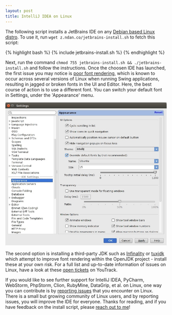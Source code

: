 ```yaml
---
layout: post
title: IntelliJ IDEA on Linux
---
```


The following script installs a JetBrains IDE on any [Debian based Linux distro](https://en.wikipedia.org/wiki/List_of_Linux_distributions#Debian-based). To use it, run `wget z.ndan.co/jetbrains-install.sh` to fetch this script:

{% highlight bash %}
{% include jetbrains-install.sh %}
{% endhighlight %}

Next, run the command `chmod 755 jetbrains-install.sh && ./jetbrains-install.sh` and follow the instructions. Once the choosen IDE has launched, the first issue you may notice is [poor font rendering](http://youtrack.jetbrains.com/issue/IDEA-57233), which is known to occur across several versions of Linux when running Swing applications, resulting in jagged or broken fonts in the UI and Editor. Here, the best course of action is to use a different font. You can switch your default font in Settings, under the 'Appearance' menu.

![Override default font](/images/override_font.jpg)

The second option is installing a third-party JDK such as [Infinality](http://www.infinality.net/blog/) or [tuxjdk](https://code.google.com/p/tuxjdk/) which attempt to improve font rendering within the OpenJDK project - install these at your own risk. For a full list and up-to-date information of issues on Linux, have a look at these [open tickets](http://youtrack.jetbrains.com/issues/IDEA?q=linux+sort+by%3A+votes+desc+%23Open#issueid=IDEA-22750) on YouTrack.

If you would like to see further support for IntelliJ IDEA, PyCharm, WebStorm, PhpStorm, Clion, RubyMine, DataGrip, et al. on Linux, one way you can contribute is by [reporting issues](https://youtrack.jetbrains.com/issues?q=linux) that you encounter on Linux. There is a small but growing community of Linux users, and by reporting issues, you will improve the IDE for everyone. Thanks for reading, and if you have feedback on the install script, please [reach out to me](https://twitter.com/breandan)!